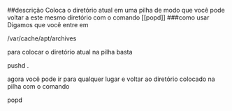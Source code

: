 ##descrição
Coloca o diretório atual em uma pilha de modo que você pode voltar a este
mesmo diretório com o comando [[popd]]
###como usar
Digamos que você entre em

/var/cache/apt/archives 

para colocar o diretório atual na pilha basta

pushd .

agora você pode ir para qualquer lugar e voltar ao 
diretório colocado na pilha com o comando 

popd

